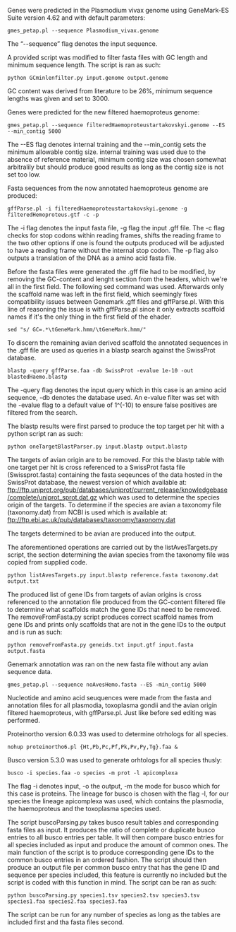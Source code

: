 

Genes were predicted in the Plasmodium vivax genome using GeneMark-ES Suite version 4.62 and with default parameters:


```shell
gmes_petap.pl --sequence Plasmodium_vivax.genome
```

The “--sequence” flag denotes the input sequence.

A provided script was modified to filter fasta files with GC length and minimum sequence length. The script is ran as such:

```shell
python GCminlenfilter.py input.genome output.genome
```

GC content was derived from literature to be 26%, minimum sequence lengths was given and set to 3000.

Genes were predicted for the new filtered haemoproteus genome:

```shell
gmes_petap.pl --sequence filteredHaemoproteustartakovskyi.genome --ES --min_contig 5000
```
The --ES flag denotes internal training and the --min_contig sets the minimum allowable contig size. internal training was used due to the absence of reference material, minimum contig size was chosen somewhat arbitralily but should produce good results as long as the contig size is not set too low.

Fasta sequences from the now annotated haemoproteus genome are produced:

```shell
gffParse.pl -i filteredHaemoproteustartakovskyi.genome -g filteredHemoproteus.gtf -c -p
```
The -i flag denotes the input fasta file, -g flag the input .gff file. The -c flag checks for stop codons within reading frames, shifts the reading frame to the two other options if one is found the outputs produced will be adjusted to have a reading frame without the internal stop codon. The -p flag also outputs a translation of the DNA as a amino acid fasta file.

Before the fasta files were generated the .gff file had to be modified, by removing the GC-content and lenght section from the headers, which we're all in the first field. The following sed command was used. Afterwards only the scaffold name was left in the first field, which seemingly fixes compatibility issues between Genemark .gff files and gffParse.pl. With this line of reasoning the issue is with gffParse.pl since it only extracts scaffold names if it's the only thing in the first field of the ehader.

```shell
sed "s/ GC=.*\tGeneMark.hmm/\tGeneMark.hmm/"
```

To discern the remaining avian derived scaffold the annotated sequences in the .gff file are used as queries in a blastp search against the SwissProt database.


```shell
blastp -query gffParse.faa -db SwissProt -evalue 1e-10 -out blastedHaemo.blastp
```

The -query flag denotes the input query which in this case is an amino acid sequence, -db denotes the database used. An e-value filter was set with the -evalue flag to a default value of 1^(-10) to ensure false positives are filtered from the search.

The blastp results were first parsed to produce the top target per hit with a python script ran as such:

```shell
python oneTargetBlastParser.py input.blastp output.blastp
```

The targets of avian origin are to be removed. For this the blastp table with one target per hit is cross referenced to a SwissProt fasta file (Swissprot.fasta) containing the fasta seqeunces of the data hosted in the SwissProt database, the newest version of which available at: ftp://ftp.uniprot.org/pub/databases/uniprot/current_release/knowledgebase/complete/uniprot_sprot.dat.gz
which was used to determine the species origin of the targets.
To determine if the species are avian a taxonomy file (taxonomy.dat) from NCBI is used which is available at:
ftp://ftp.ebi.ac.uk/pub/databases/taxonomy/taxonomy.dat

The targets determined to be avian are produced into the output.

The aforementioned operations are carried out by the listAvesTargets.py script, the section determining the avian species from the taxonomy file was copied from supplied code.

```shell
python listAvesTargets.py input.blastp reference.fasta taxonomy.dat output.txt
```

The produced list of gene IDs from targets of avian origins is cross referenced to the annotation file produced from the GC-content filtered file to determine what scaffolds match the gene IDs that need to be removed. The removeFromFasta.py script produces correct scaffold names from gene IDs and prints only scaffolds that are not in the gene IDs to the output and is run as such:

```shell
python removeFromFasta.py geneids.txt input.gtf input.fasta output.fasta
```


Genemark annotation was ran on the new fasta file without any avian sequence data.

```shell
gmes_petap.pl --sequence noAvesHemo.fasta --ES -min_contig 5000
```

Nucleotide and amino acid seuquences were made from the fasta and annotation files for all plasmodia, toxoplasma gondii and the avian origin filtered haemoproteus, with gffParse.pl. Just like before sed editing was performed.

Proteinortho version 6.0.33 was used to determine otrhologs for all species.

```shell
nohup proteinortho6.pl {Ht,Pb,Pc,Pf,Pk,Pv,Py,Tg}.faa &
```
Busco version 5.3.0 was used to generate orhtologs for all species thusly:

```shell
busco -i species.faa -o species -m prot -l apicomplexa
```
The flag -i denotes input, -o the output, -m the mode for busco which for this case is proteins. The lineage for busco is chosen with the flag -l, for our species the lineage apicomplexa was used, which contains the plasmodia, the haemoproteus and the toxoplasma species used.

The script buscoParsing.py takes busco result tables and corresponding fasta files as input. It produces the ratio of complete or duplicate busco entries to all busco entries per table. It will then compare busco entries for all species included as input and produce the amount of common ones. The main function of the script is to produce corresponding gene IDs to the common busco entries in an ordered fashion. The script should then produce an output file per common busco entry that has the gene ID and sequence per species included, this feature is currently no included but the script is coded with this function in mind. The script can be ran as such:

```shell
python buscoParsing.py species1.tsv species2.tsv species3.tsv species1.faa species2.faa species3.faa
```
The script can be run for any number of species as long as the tables are included first and tha fasta files second.
